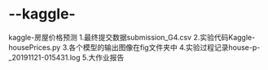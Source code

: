 # --kaggle-
kaggle-房屋价格预测
1.最终提交数据submission_G4.csv
2.实验代码Kaggle-housePrices.py
3.各个模型的输出图像在fig文件夹中
4.实验过程记录house-p-_20191121-015431.log
5.大作业报告
